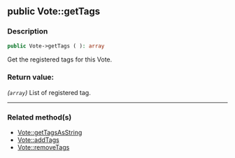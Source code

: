 ## public Vote::getTags

### Description    

```php
public Vote->getTags ( ): array
```

Get the registered tags for this Vote.
    

### Return value:   

*(```array```)* List of registered tag.


---------------------------------------

### Related method(s)      

* [Vote::getTagsAsString](../Vote%20Class/public%20Vote--getTagsAsString.md)    
* [Vote::addTags](../Vote%20Class/public%20Vote--addTags.md)    
* [Vote::removeTags](../Vote%20Class/public%20Vote--removeTags.md)    

